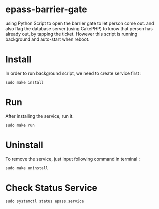 # epass-barrier-gate
using Python Script to open the barrier gate to let person come out. and also flag the database server (using CakePHP) to know that person has already out, by tapping the ticket.
However this script is running background and auto-start when reboot.

# Install
In order to run background script, we need to create service first :

```
sudo make install
```

# Run
After installing the service, run it.

```
sudo make run
```

# Uninstall
To remove the service, just input following command in terminal :

```
sudo make uninstall
```

# Check Status Service

```
sudo systemctl status epass.service
```
